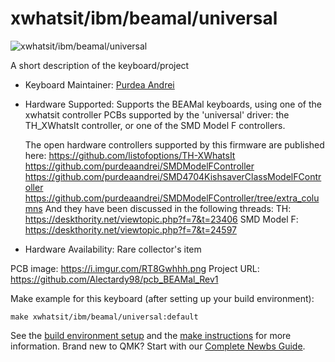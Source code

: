 # xwhatsit/ibm/beamal/universal

![xwhatsit/ibm/beamal/universal](https://i.imgur.com/XD9zxDkh.png)

A short description of the keyboard/project

* Keyboard Maintainer: [Purdea Andrei](https://github.com/purdeaandrei)
* Hardware Supported: Supports the BEAMal keyboards, using one of the xwhatsit controller PCBs supported by the 'universal' driver: the TH_XWhatsIt controller, or one of the SMD Model F controllers.

  The open hardware controllers supported by this firmware are published here:
    https://github.com/listofoptions/TH-XWhatsIt
    https://github.com/purdeaandrei/SMDModelFController
    https://github.com/purdeaandrei/SMD4704KishsaverClassModelFController
    https://github.com/purdeaandrei/SMDModelFController/tree/extra_columns
  And they have been discussed in the following threads:
    TH: https://deskthority.net/viewtopic.php?f=7&t=23406
    SMD Model F: https://deskthority.net/viewtopic.php?f=7&t=24597

* Hardware Availability: Rare collector's item

PCB image:
https://i.imgur.com/RT8Gwhhh.png
Project URL:
https://github.com/Alectardy98/pcb_BEAMal_Rev1


Make example for this keyboard (after setting up your build environment):

    make xwhatsit/ibm/beamal/universal:default

See the [build environment setup](https://docs.qmk.fm/#/getting_started_build_tools) and the [make instructions](https://docs.qmk.fm/#/getting_started_make_guide) for more information. Brand new to QMK? Start with our [Complete Newbs Guide](https://docs.qmk.fm/#/newbs).
